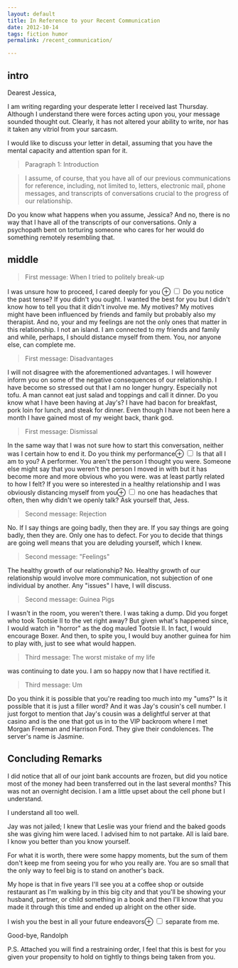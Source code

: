 ```yaml
---
layout: default
title: In Reference to your Recent Communication
date: 2012-10-14
tags: fiction humor 
permalink: /recent_communication/

---
```


## intro

Dearest Jessica, 

I am writing regarding your desperate letter I received last Thursday. Although I understand there were forces acting upon you, your message sounded thought out. Clearly, it has not altered your ability to write, nor has it taken any vitriol from your sarcasm. 

I would like to discuss your letter in detail, assuming that you have the mental capacity and attention span for it. 

> Paragraph 1: Introduction

> I assume, of course, that you have all of our previous communications for reference, including, not limited to, letters, electronic mail, phone messages, and transcripts of conversations crucial to the progress of our relationship.

Do you know what happens when you assume, Jessica? And no, there is no way that I have all of the transcripts of our conversations. Only a psychopath bent on torturing someone who cares for her would do something remotely resembling that. 

## middle

>First message: When I tried to politely break-up

I was unsure how to proceed, I cared deeply for you <label for="mn-past-tense" class="margin-toggle">&#8853;</label>
<input type="checkbox" id="mn-past-tense" class="margin-toggle"/>
<span class="marginnote">Do you notice the past tense? If you didn't you ought</span>. I wanted the best for you but I didn't know how to tell you that it didn't involve me. My motives? My motives might have been influenced by friends and family but probably also my therapist. And no, your and my feelings are not the only ones that matter in this relationship. I not an island. I am connected to my friends and family and while, perhaps, I should distance myself from them. You, nor anyone else, can complete me. 

> First message: Disadvantages

I will not disagree with the aforementioned advantages. I will however inform you on some of the negative consequences of our relationship. I have become so stressed out that I am no longer hungry. Especially not tofu. A man cannot eat just salad and toppings and call it dinner. Do you know what I have been having at Jay's? I have had bacon for breakfast, pork loin for lunch, and steak for dinner. Even though I have not been here a month I have gained most of my weight back, thank god. 

> First message: Dismissal

In the same way that I was not sure how to start this conversation, neither was I certain how to end it. Do you think my performance<label for="mn-performer" class="margin-toggle">&#8853;</label>
<input type="checkbox" id="mn-performer" class="margin-toggle"/>
<span class="marginnote">Is that all I am to you? A performer. You aren't the person I thought you were. Someone else might say that you weren't the person I moved in with but it has become more and more obvious who you were.</span> was at least partly related to how I felt? If you were so interested in a healthy relationship and I was obviously distancing myself from you<label for="mn-headaches" class="margin-toggle">&#8853;</label>
<input type="checkbox" id="mn-headaches" class="margin-toggle"/>
<span class="marginnote">no one has headaches that often</span>, then why didn't we openly talk? Ask yourself that, Jess.

> Second message: Rejection

No. If I say things are going badly, then they are. If you say things are going badly, then they are. Only one has to defect. For you to decide that things are going well means that you are deluding yourself, which I knew. 

> Second message: "Feelings"

The healthy growth of our relationship? No. Healthy growth of our relationship would involve more communication, not subjection of one individual by another. Any "issues" I have, I will discuss.

> Second message: Guinea Pigs

I wasn't in the room, you weren't there. I was taking a dump. Did you forget who took Tootsie II to the vet right away? But given what's happened since, I would watch in "horror" as the dog mauled Tootsie II. In fact, I would encourage Boxer. And then, to spite you, I would buy another guinea for him to play with, just to see what would happen. 

> Third message: The worst mistake of my life

was continuing to date you. I am so happy now that I have rectified it. 

> Third message: Um

Do you think it is possible that you're reading too much into my "ums?" Is it possible that it is just a filler word? And it was Jay's cousin's cell number. I just forgot to mention that Jay's cousin was a delightful server at that casino and is the one that got us in to the VIP backroom where I met Morgan Freeman and Harrison Ford. They give their condolences. The server's name is Jasmine. 

## Concluding Remarks

I did notice that all of our joint bank accounts are frozen, but did you notice most of the money had been transferred out in the last several months? This was not an overnight decision. I am a little upset about the cell phone but I understand. 

I understand all too well. 

Jay was not jailed; I knew that Leslie was your friend and the baked goods she was giving him were laced. I advised him to not partake. All is laid bare. I know you better than you know yourself. 

For what it is worth, there were some happy moments, but the sum of them don't keep me from seeing you for who you really are. You are so small that the only way to feel big is to stand on another's back. 

My hope is that in five years I'll see you at a coffee shop or outside restaurant as I'm walking by in this big city and that you'll be showing your husband, partner, or child something in a book and then I'll know that you made it through this time and ended up alright on the other side. 

I wish you the best in all your future endeavors<label for="mn-separate" class="margin-toggle">&#8853;</label>
<input type="checkbox" id="mn-separate" class="margin-toggle"/>
<span class="marginnote">separate from me</span>.

Good-bye, 
Randolph

P.S. Attached you will find a restraining order, I feel that this is best for you given your propensity to hold on tightly to things being taken from you.